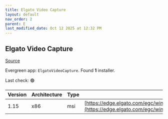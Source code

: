 ```yaml
---
title: Elgato Video Capture
layout: default
nav_order: 2
parent: E
last_modified_date: Oct 12 2025 at 12:32 PM
---
```


## Elgato Video Capture

[Source](https://www.elgato.com/us/en/p/video-capture)

Evergreen app: `ElgatoVideoCapture`. Found **1** installer.

Last check: 🟢

| Version | Architecture | Type | URI                                                                                                                                                                  |
| ------- | ------------ | ---- | -------------------------------------------------------------------------------------------------------------------------------------------------------------------- |
| 1.15    | x86          | msi  | [https://edge.elgato.com/egc/windows/evcw/1.15/final/VideoCaptureSetup_1.15.2.msi](https://edge.elgato.com/egc/windows/evcw/1.15/final/VideoCaptureSetup_1.15.2.msi) |
